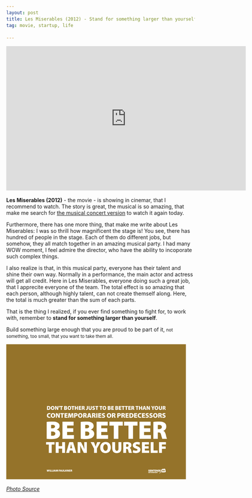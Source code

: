 ```yaml
---
layout: post
title: Les Miserables (2012) - Stand for something larger than yourself
tag: movie, startup, life

---
```


<object width="640" height="385"><param name="movie" value="http://www.youtube.com/v/Iz13cWUokOs&hl=en_US&start=9855"></param><param name="allowscriptaccess" value="always"></param><embed src="http://www.youtube.com/v/Iz13cWUokOs&hl=en_US&start=9855" type="application/x-shockwave-flash" allowscriptaccess="always" width="640" height="385"></embed></object>


**Les Miserables (2012)** - the movie - is showing in cinemar, that I recommend to watch. The story is great, the musical is so amazing, that make me search for [the musical concert version](http://youtu.be/Iz13cWUokOs) to watch it again today.

Furthermore, there has one more thing, that make me write about Les Miserables: I was so thrill how magnificent the stage is! You see, there has hundred of people in the stage. Each of them do different jobs, but somehow, they all match together in an amazing musical party. I had many WOW moment, I feel admire the director, who have the ability to incoporate such complex things.

I also realize is that, in this musical party, everyone has their talent and shine their own way. Normally in a performance, the main actor and actress will get all credit. Here in Les Miserables, everyone doing such a great job, that I apprecite everyone of the team. The total effect is so amazing that each person, although highly talent, can not create themself along. Here, the total is much greater than the sum of each parts.

That is the thing I realized, if you ever find something to fight for, to work with, remember to **stand for something larger than yourself**.

Build something large enough that you are proud to be part of it,
<small>not something, too small, that you want to take them all.</small>

![Be Larger Than Yourself](/images/2013/be-better-than-yourself.png)

[_Photo Source_](http://www.apieceofmonologue.com/2010/09/literature-philosophy-quotes-desktop.html)